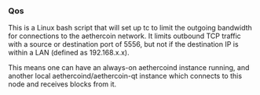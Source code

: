 ### Qos ###

This is a Linux bash script that will set up tc to limit the outgoing bandwidth for connections to the aethercoin network. It limits outbound TCP traffic with a source or destination port of 5556, but not if the destination IP is within a LAN (defined as 192.168.x.x).

This means one can have an always-on aethercoind instance running, and another local aethercoind/aethercoin-qt instance which connects to this node and receives blocks from it.
